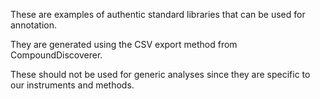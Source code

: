 These are examples of authentic standard libraries that can be used for annotation. 

They are generated using the CSV export method from CompoundDiscoverer. 

These should not be used for generic analyses since they are specific to our instruments and methods.